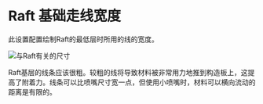 Raft 基础走线宽度
====
此设置配置绘制Raft的最低层时所用的线的宽度。

![与Raft有关的尺寸](../images/raft_dimensions.svg)

Raft基层的线条应该很粗。较粗的线将导致材料被非常用力地推到构造板上，这提高了附着力。线条可以比喷嘴尺寸宽一点，但使用小喷嘴时，材料可以横向流动的距离是有限的。
